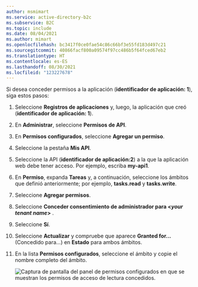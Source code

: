 ```yaml
---
author: msmimart
ms.service: active-directory-b2c
ms.subservice: B2C
ms.topic: include
ms.date: 08/04/2021
ms.author: mimart
ms.openlocfilehash: bc3417f0ce0fae54c86c66bf3e55fd183d497c21
ms.sourcegitcommit: 40866facf800a09574f97cc486b5f64fced67eb2
ms.translationtype: HT
ms.contentlocale: es-ES
ms.lasthandoff: 08/30/2021
ms.locfileid: "123227678"
---
```

Si desea conceder permisos a la aplicación (**identificador de aplicación: 1**), siga estos pasos: 

1. Seleccione **Registros de aplicaciones** y, luego, la aplicación que creó (**identificador de aplicación: 1**).
1. En **Administrar**, seleccione **Permisos de API**.
1. En **Permisos configurados**, seleccione **Agregar un permiso**.
1. Seleccione la pestaña **Mis API**.
1. Seleccione la API (**identificador de aplicación:2**) a la que la aplicación web debe tener acceso. Por ejemplo, escriba **my-api1**.
1. En **Permiso**, expanda **Tareas** y, a continuación, seleccione los ámbitos que definió anteriormente; por ejemplo, **tasks.read** y **tasks.write**.
1. Seleccione **Agregar permisos**.
1. Seleccione **Conceder consentimiento de administrador para \<*your tenant name*>** .
1. Seleccione **Sí**.
1. Seleccione **Actualizar** y compruebe que aparece **Granted for...** (Concedido para...) en **Estado** para ambos ámbitos.
1. En la lista **Permisos configurados**, seleccione el ámbito y copie el nombre completo del ámbito. 

    ![Captura de pantalla del panel de permisos configurados en que se muestran los permisos de acceso de lectura concedidos.](./media/active-directory-b2c-app-integration-grant-permissions/get-azure-ad-b2c-app-permissions.png)  